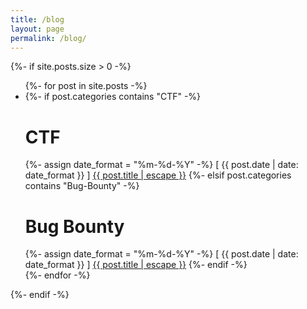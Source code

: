 ```yaml
---
title: /blog
layout: page
permalink: /blog/
---
```


{%- if site.posts.size > 0 -%}
  <ul>
    {%- for post in site.posts -%}
      <li>
        {%- if post.categories contains "CTF" -%}
          <h1> CTF </h1>
          {%- assign date_format = "%m-%d-%Y" -%}
          [ {{ post.date | date: date_format }} ] <a href="{{ post.url | relative_url }}">{{ post.title | escape }}</a>
        {%- elsif post.categories contains "Bug-Bounty" -%}
          <h1> Bug Bounty </h1>
          {%- assign date_format = "%m-%d-%Y" -%}
          [ {{ post.date | date: date_format }} ] <a href="{{ post.url | relative_url }}">{{ post.title | escape }}</a>
        {%- endif -%}
      </li>
    {%- endfor -%}
  </ul>
{%- endif -%}
